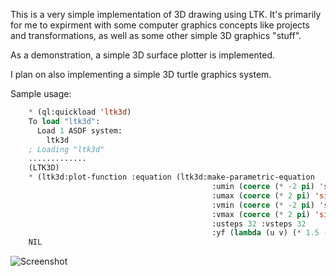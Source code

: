 This is a very simple implementation of 3D drawing using LTK.  It's primarily for me to expirment with some computer graphics concepts like projects and transformations, as well as some other simple 3D graphics "stuff".

As a demonstration, a simple 3D surface plotter is implemented.

I plan on also implementing a simple 3D turtle graphics system.

Sample usage:

```commonlisp
    * (ql:quickload 'ltk3d)
    To load "ltk3d":
      Load 1 ASDF system:
        ltk3d
    ; Loading "ltk3d"
    .............
    (LTK3D)
    * (ltk3d:plot-function :equation (ltk3d:make-parametric-equation 
                                             :umin (coerce (* -2 pi) 'single-float)
                                             :umax (coerce (* 2 pi) 'single-float)
                                             :vmin (coerce (* -2 pi) 'single-float)
                                             :vmax (coerce (* 2 pi) 'single-float)
                                             :usteps 32 :vsteps 32
                                             :yf (lambda (u v) (* 1.5 (sin u) (cos v)))))
    NIL
```

![Screenshot](http://www.laroccophoto.com/photos/i-9HrFJf6/0/XL/i-9HrFJf6-XL.png)
